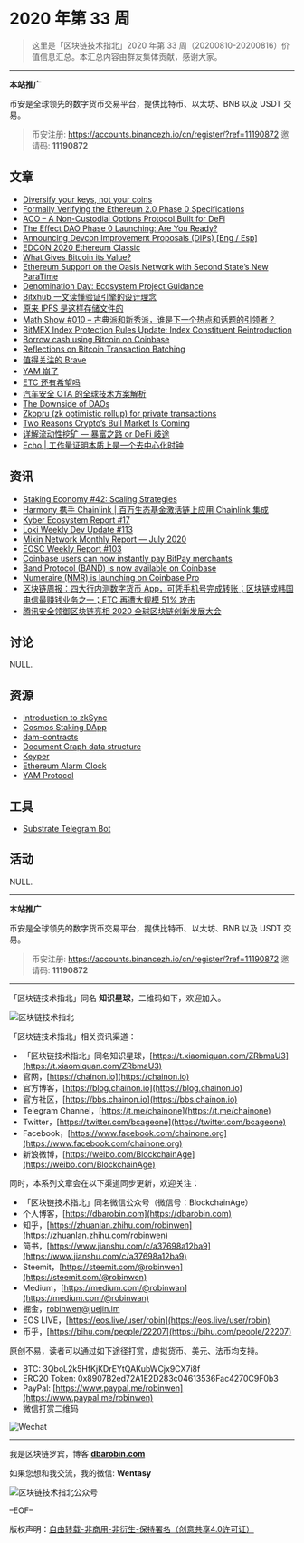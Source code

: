 # 2020 年第 33 周

> 这里是「区块链技术指北」2020 年第 33 周（20200810-20200816）价值信息汇总。本汇总内容由群友集体贡献，感谢大家。

***

**本站推广**

币安是全球领先的数字货币交易平台，提供比特币、以太坊、BNB 以及 USDT 交易。

> 币安注册: https://accounts.binancezh.io/cn/register/?ref=11190872
> 邀请码: **11190872**

## 文章

* [Diversify your keys, not your coins](https://bbs.chainon.io/d/6142)
* [Formally Verifying the Ethereum 2.0 Phase 0 Specifications](https://bbs.chainon.io/d/6144)
* [ACO – A Non-Custodial Options Protocol Built for DeFi](https://bbs.chainon.io/d/6145)
* [The Effect DAO Phase 0 Launching: Are You Ready?](https://bbs.chainon.io/d/6146)
* [Announcing Devcon Improvement Proposals (DIPs) [Eng / Esp]](https://bbs.chainon.io/d/6147)
* [EDCON 2020 Ethereum Classic](https://bbs.chainon.io/d/6148)
* [What Gives Bitcoin its Value?](https://bbs.chainon.io/d/6151)
* [Ethereum Support on the Oasis Network with Second State’s New ParaTime](https://bbs.chainon.io/d/6155)
* [Denomination Day: Ecosystem Project Guidance](https://bbs.chainon.io/d/6156)
* [Bitxhub 一文读懂验证引擎的设计理念](https://bbs.chainon.io/d/6157)
* [原来 IPFS 是这样存储文件的](https://bbs.chainon.io/d/6158)
* [Math Show #010 – 古典派和新秀派，谁是下一个热点和话题的引领者？](https://bbs.chainon.io/d/6160)
* [BitMEX Index Protection Rules Update: Index Constituent Reintroduction](https://bbs.chainon.io/d/6161)
* [Borrow cash using Bitcoin on Coinbase](https://bbs.chainon.io/d/6164)
* [Reflections on Bitcoin Transaction Batching](https://bbs.chainon.io/d/6166)
* [值得关注的 Brave](https://bbs.chainon.io/d/6167)
* [YAM 崩了](https://bbs.chainon.io/d/6168)
* [ETC 还有希望吗](https://bbs.chainon.io/d/6169)
* [汽车安全 OTA 的全球技术方案解析](https://bbs.chainon.io/d/6172)
* [The Downside of DAOs](https://bbs.chainon.io/d/6173)
* [Zkopru (zk optimistic rollup) for private transactions](https://bbs.chainon.io/d/6174)
* [Two Reasons Crypto’s Bull Market Is Coming](https://bbs.chainon.io/d/6175)
* [详解流动性挖矿 — 暴富之路 or DeFi 岐途](https://bbs.chainon.io/d/6176)
* [Echo | 工作量证明本质上是一个去中心化时钟](https://bbs.chainon.io/d/6177)

## 资讯

* [Staking Economy #42: Scaling Strategies](https://bbs.chainon.io/d/6143)
* [Harmony 携手 Chainlink | 百万生态基金激活链上应用 Chainlink 集成](https://bbs.chainon.io/d/6149)
* [Kyber Ecosystem Report #17](https://bbs.chainon.io/d/6150)
* [Loki Weekly Dev Update #113](https://bbs.chainon.io/d/6152)
* [Mixin Network Monthly Report — July 2020](https://bbs.chainon.io/d/6154)
* [EOSC Weekly Report #103](https://bbs.chainon.io/d/6159)
* [Coinbase users can now instantly pay BitPay merchants](https://bbs.chainon.io/d/6162)
* [Band Protocol (BAND) is now available on Coinbase](https://bbs.chainon.io/d/6163)
* [Numeraire (NMR) is launching on Coinbase Pro](https://bbs.chainon.io/d/6165)
* [区块链周报：四大行内测数字货币 App，可凭手机号完成转账；区块链成韩国电信最赚钱业务之一；ETC 再遭大规模 51% 攻击](https://bbs.chainon.io/d/6170)
* [腾讯安全领御区块链亮相 2020 全球区块链创新发展大会](https://bbs.chainon.io/d/6171)

## 讨论

NULL.

## 资源

* [Introduction to zkSync](https://bbs.chainon.io/d/6153)
* [Cosmos Staking DApp](https://bbs.chainon.io/d/6178)
* [dam-contracts](https://bbs.chainon.io/d/6179)
* [Document Graph data structure](https://bbs.chainon.io/d/6181)
* [Keyper](https://bbs.chainon.io/d/6182)
* [Ethereum Alarm Clock](https://bbs.chainon.io/d/6183)
* [YAM Protocol](https://bbs.chainon.io/d/6184)

## 工具

* [Substrate Telegram Bot](https://bbs.chainon.io/d/6180)

## 活动

NULL.

***

**本站推广**

币安是全球领先的数字货币交易平台，提供比特币、以太坊、BNB 以及 USDT 交易。

> 币安注册: https://accounts.binancezh.io/cn/register/?ref=11190872
> 邀请码: **11190872**

***

「区块链技术指北」同名 **知识星球**，二维码如下，欢迎加入。

![区块链技术指北](https://cdn.dbarobin.com/3YzonTR.png)

「区块链技术指北」相关资讯渠道：

* 「区块链技术指北」同名知识星球，[https://t.xiaomiquan.com/ZRbmaU3](https://t.xiaomiquan.com/ZRbmaU3)
* 官网，[https://chainon.io](https://chainon.io)
* 官方博客，[https://blog.chainon.io](https://blog.chainon.io)
* 官方社区，[https://bbs.chainon.io](https://bbs.chainon.io)
* Telegram Channel，[https://t.me/chainone](https://t.me/chainone)
* Twitter，[https://twitter.com/bcageone](https://twitter.com/bcageone)
* Facebook，[https://www.facebook.com/chainone.org](https://www.facebook.com/chainone.org)
* 新浪微博，[https://weibo.com/BlockchainAge](https://weibo.com/BlockchainAge)

同时，本系列文章会在以下渠道同步更新，欢迎关注：

* 「区块链技术指北」同名微信公众号（微信号：BlockchainAge）
* 个人博客，[https://dbarobin.com](https://dbarobin.com)
* 知乎，[https://zhuanlan.zhihu.com/robinwen](https://zhuanlan.zhihu.com/robinwen)
* 简书，[https://www.jianshu.com/c/a37698a12ba9](https://www.jianshu.com/c/a37698a12ba9)
* Steemit，[https://steemit.com/@robinwen](https://steemit.com/@robinwen)
* Medium，[https://medium.com/@robinwan](https://medium.com/@robinwan)
* 掘金，[robinwen@juejin.im](https://juejin.im/user/5673ccae60b2260ee435f89a/posts)
* EOS LIVE，[https://eos.live/user/robin](https://eos.live/user/robin)
* 币乎，[https://bihu.com/people/22207](https://bihu.com/people/22207)

原创不易，读者可以通过如下途径打赏，虚拟货币、美元、法币均支持。

* BTC: 3QboL2k5HfKjKDrEYtQAKubWCjx9CX7i8f
* ERC20 Token: 0x8907B2ed72A1E2D283c04613536Fac4270C9F0b3
* PayPal: [https://www.paypal.me/robinwen](https://www.paypal.me/robinwen)
* 微信打赏二维码

![Wechat](https://cdn.dbarobin.com/SzoNl5b.jpg)

***

我是区块链罗宾，博客 **[dbarobin.com](https://dbarobin.com/)**

如果您想和我交流，我的微信: **Wentasy**

![区块链技术指北公众号](https://cdn.dbarobin.com/w0wignb.png)

–EOF–

版权声明：[自由转载-非商用-非衍生-保持署名（创意共享4.0许可证）](http://creativecommons.org/licenses/by-nc-nd/4.0/deed.zh)